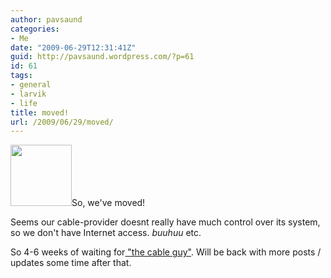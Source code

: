 ```yaml
---
author: pavsaund
categories:
- Me
date: "2009-06-29T12:31:41Z"
guid: http://pavsaund.wordpress.com/?p=61
id: 61
tags:
- general
- larvik
- life
title: moved!
url: /2009/06/29/moved/
---
```


<img class="alignright" title="Internet cable" src="http://www.repair-pc.us/cable.jpg" alt="" width="98" height="98" />So, we've moved!

Seems our cable-provider doesnt really have much control over its system, so we don't have Internet access. *buuhuu* etc.

So 4-6 weeks of waiting for<a title="http://www.imdb.com/title/tt0115798/" href="http://" target="_blank"> "the cable guy"</a>. Will be back with more posts / updates some time after that.